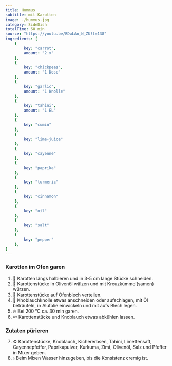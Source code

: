 ```yaml
---
title: Hummus
subtitle: mit Karotten
image: ./hummus.jpg
category: SideDish
totalTime: 60 min
source: "https://youtu.be/BDwLAn_N_ZU?t=138"
ingredients: [
    {
        key: "carrot",
        amount: "2 x"
    },
    {
        key: "chickpeas",
        amount: "1 Dose"
    },
    {
        key: "garlic",
        amount: "1 Knolle"
    },
    {
        key: "tahini",
        amount: "1 EL"
    },
    {
        key: "cumin"
    },
    {
        key: "lime-juice"
    },
    {
        key: "cayenne"
    },
    {
        key: "paprika"
    },
    {
        key: "turmeric"
    },
    {
        key: "cinnamon"
    },
    {
        key: "oil"
    },
    {
        key: "salt"
    },
    {
        key: "pepper"
    },
]
---
```


### Karotten im Ofen garen

1. 🔪 Karotten längs halbieren und in 3-5 cm lange Stücke schneiden.
2. 🧂 Karottenstücke in Olivenöl wälzen und mit Kreuzkümmel(samen) würzen.
3. 🥕 Karottenstücke auf Ofenblech verteilen.
4. 🧄 Knoblauchknolle etwas anschneiden oder aufschlagen, mit Öl beträufeln, in Alufolie einwickeln und mit aufs Blech legen.
5. 🔥 Bei 200 °C ca. 30 min garen.
6. 💤 Karottenstücke und Knoblauch etwas abkühlen lassen.

### Zutaten pürieren

7. ⚙️ Karottenstücke, Knoblauch, Kichererbsen, Tahini, Limettensaft, Cayennepfeffer, Paprikapulver, Kurkuma, Zimt, Olivenöl, Salz und Pfeffer in Mixer geben.
8. 💧 Beim Mixen Wasser hinzugeben, bis die Konsistenz cremig ist.
